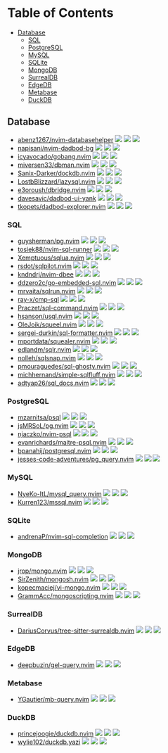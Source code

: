 # Table of Contents

<!-- toc -->

- [Database](#database)
  * [SQL](#sql)
  * [PostgreSQL](#postgresql)
  * [MySQL](#mysql)
  * [SQLite](#sqlite)
  * [MongoDB](#mongodb)
  * [SurrealDB](#surrealdb)
  * [EdgeDB](#edgedb)
  * [Metabase](#metabase)
  * [DuckDB](#duckdb)

<!-- tocstop -->

## Database

- [abenz1267/nvim-databasehelper](https://github.com/abenz1267/nvim-databasehelper) ![](https://img.shields.io/github/stars/abenz1267/nvim-databasehelper) ![](https://img.shields.io/github/last-commit/abenz1267/nvim-databasehelper) ![](https://img.shields.io/github/commit-activity/y/abenz1267/nvim-databasehelper)
- [napisani/nvim-dadbod-bg](https://github.com/napisani/nvim-dadbod-bg) ![](https://img.shields.io/github/stars/napisani/nvim-dadbod-bg) ![](https://img.shields.io/github/last-commit/napisani/nvim-dadbod-bg) ![](https://img.shields.io/github/commit-activity/y/napisani/nvim-dadbod-bg)
- [icyavocado/gobang.nvim](https://github.com/icyavocado/gobang.nvim) ![](https://img.shields.io/github/stars/icyavocado/gobang.nvim) ![](https://img.shields.io/github/last-commit/icyavocado/gobang.nvim) ![](https://img.shields.io/github/commit-activity/y/icyavocado/gobang.nvim)
- [miversen33/dbman.nvim](https://github.com/miversen33/dbman.nvim) ![](https://img.shields.io/github/stars/miversen33/dbman.nvim) ![](https://img.shields.io/github/last-commit/miversen33/dbman.nvim) ![](https://img.shields.io/github/commit-activity/y/miversen33/dbman.nvim)
- [Sanix-Darker/dockdb.nvim](https://github.com/Sanix-Darker/dockdb.nvim) ![](https://img.shields.io/github/stars/Sanix-Darker/dockdb.nvim) ![](https://img.shields.io/github/last-commit/Sanix-Darker/dockdb.nvim) ![](https://img.shields.io/github/commit-activity/y/Sanix-Darker/dockdb.nvim)
- [LostbBlizzard/lazysql.nvim](https://github.com/LostbBlizzard/lazysql.nvim) ![](https://img.shields.io/github/stars/LostbBlizzard/lazysql.nvim) ![](https://img.shields.io/github/last-commit/LostbBlizzard/lazysql.nvim) ![](https://img.shields.io/github/commit-activity/y/LostbBlizzard/lazysql.nvim)
- [e3oroush/dbridge.nvim](https://github.com/e3oroush/dbridge.nvim) ![](https://img.shields.io/github/stars/e3oroush/dbridge.nvim) ![](https://img.shields.io/github/last-commit/e3oroush/dbridge.nvim) ![](https://img.shields.io/github/commit-activity/y/e3oroush/dbridge.nvim)
- [davesavic/dadbod-ui-yank](https://github.com/davesavic/dadbod-ui-yank) ![](https://img.shields.io/github/stars/davesavic/dadbod-ui-yank) ![](https://img.shields.io/github/last-commit/davesavic/dadbod-ui-yank) ![](https://img.shields.io/github/commit-activity/y/davesavic/dadbod-ui-yank)
- [tkopets/dadbod-explorer.nvim](https://github.com/tkopets/dadbod-explorer.nvim) ![](https://img.shields.io/github/stars/tkopets/dadbod-explorer.nvim) ![](https://img.shields.io/github/last-commit/tkopets/dadbod-explorer.nvim) ![](https://img.shields.io/github/commit-activity/y/tkopets/dadbod-explorer.nvim)

### SQL

- [guysherman/pg.nvim](https://github.com/guysherman/pg.nvim) ![](https://img.shields.io/github/stars/guysherman/pg.nvim) ![](https://img.shields.io/github/last-commit/guysherman/pg.nvim) ![](https://img.shields.io/github/commit-activity/y/guysherman/pg.nvim)
- [tosiek88/nvim-sql-runner](https://github.com/tosiek88/nvim-sql-runner) ![](https://img.shields.io/github/stars/tosiek88/nvim-sql-runner) ![](https://img.shields.io/github/last-commit/tosiek88/nvim-sql-runner) ![](https://img.shields.io/github/commit-activity/y/tosiek88/nvim-sql-runner)
- [Xemptuous/sqlua.nvim](https://github.com/Xemptuous/sqlua.nvim) ![](https://img.shields.io/github/stars/Xemptuous/sqlua.nvim) ![](https://img.shields.io/github/last-commit/Xemptuous/sqlua.nvim) ![](https://img.shields.io/github/commit-activity/y/Xemptuous/sqlua.nvim)
- [rsdot/sqlpilot.nvim](https://github.com/rsdot/sqlpilot.nvim) ![](https://img.shields.io/github/stars/rsdot/sqlpilot.nvim) ![](https://img.shields.io/github/last-commit/rsdot/sqlpilot.nvim) ![](https://img.shields.io/github/commit-activity/y/rsdot/sqlpilot.nvim)
- [kndndrj/nvim-dbee](https://github.com/kndndrj/nvim-dbee) ![](https://img.shields.io/github/stars/kndndrj/nvim-dbee) ![](https://img.shields.io/github/last-commit/kndndrj/nvim-dbee) ![](https://img.shields.io/github/commit-activity/y/kndndrj/nvim-dbee)
- [ddzero2c/go-embedded-sql.nvim](https://github.com/ddzero2c/go-embedded-sql.nvim) ![](https://img.shields.io/github/stars/ddzero2c/go-embedded-sql.nvim) ![](https://img.shields.io/github/last-commit/ddzero2c/go-embedded-sql.nvim) ![](https://img.shields.io/github/commit-activity/y/ddzero2c/go-embedded-sql.nvim)
- [mrvaita/sqlrun.nvim](https://github.com/mrvaita/sqlrun.nvim) ![](https://img.shields.io/github/stars/mrvaita/sqlrun.nvim) ![](https://img.shields.io/github/last-commit/mrvaita/sqlrun.nvim) ![](https://img.shields.io/github/commit-activity/y/mrvaita/sqlrun.nvim)
- [ray-x/cmp-sql](https://github.com/ray-x/cmp-sql) ![](https://img.shields.io/github/stars/ray-x/cmp-sql) ![](https://img.shields.io/github/last-commit/ray-x/cmp-sql) ![](https://img.shields.io/github/commit-activity/y/ray-x/cmp-sql)
- [Praczet/sql-command.nvim](https://github.com/Praczet/sql-command.nvim) ![](https://img.shields.io/github/stars/Praczet/sql-command.nvim) ![](https://img.shields.io/github/last-commit/Praczet/sql-command.nvim) ![](https://img.shields.io/github/commit-activity/y/Praczet/sql-command.nvim)
- [hsanson/usql.nvim](https://github.com/hsanson/usql.nvim) ![](https://img.shields.io/github/stars/hsanson/usql.nvim) ![](https://img.shields.io/github/last-commit/hsanson/usql.nvim) ![](https://img.shields.io/github/commit-activity/y/hsanson/usql.nvim)
- [OleJoik/squeel.nvim](https://github.com/OleJoik/squeel.nvim) ![](https://img.shields.io/github/stars/OleJoik/squeel.nvim) ![](https://img.shields.io/github/last-commit/OleJoik/squeel.nvim) ![](https://img.shields.io/github/commit-activity/y/OleJoik/squeel.nvim)
- [sergei-durkin/sql-formatter.nvim](https://github.com/sergei-durkin/sql-formatter.nvim) ![](https://img.shields.io/github/stars/sergei-durkin/sql-formatter.nvim) ![](https://img.shields.io/github/last-commit/sergei-durkin/sql-formatter.nvim) ![](https://img.shields.io/github/commit-activity/y/sergei-durkin/sql-formatter.nvim)
- [mportdata/squealer.nvim](https://github.com/mportdata/squealer.nvim) ![](https://img.shields.io/github/stars/mportdata/squealer.nvim) ![](https://img.shields.io/github/last-commit/mportdata/squealer.nvim) ![](https://img.shields.io/github/commit-activity/y/mportdata/squealer.nvim)
- [edlandm/sqlr.nvim](https://github.com/edlandm/sqlr.nvim) ![](https://img.shields.io/github/stars/edlandm/sqlr.nvim) ![](https://img.shields.io/github/last-commit/edlandm/sqlr.nvim) ![](https://img.shields.io/github/commit-activity/y/edlandm/sqlr.nvim)
- [nolleh/sqlsnap.nvim](https://github.com/nolleh/sqlsnap.nvim) ![](https://img.shields.io/github/stars/nolleh/sqlsnap.nvim) ![](https://img.shields.io/github/last-commit/nolleh/sqlsnap.nvim) ![](https://img.shields.io/github/commit-activity/y/nolleh/sqlsnap.nvim)
- [pmouraguedes/sql-ghosty.nvim](https://github.com/pmouraguedes/sql-ghosty.nvim) ![](https://img.shields.io/github/stars/pmouraguedes/sql-ghosty.nvim) ![](https://img.shields.io/github/last-commit/pmouraguedes/sql-ghosty.nvim) ![](https://img.shields.io/github/commit-activity/y/pmouraguedes/sql-ghosty.nvim)
- [michhernand/simple-sqlfluff.nvim](https://github.com/michhernand/simple-sqlfluff.nvim) ![](https://img.shields.io/github/stars/michhernand/simple-sqlfluff.nvim) ![](https://img.shields.io/github/last-commit/michhernand/simple-sqlfluff.nvim) ![](https://img.shields.io/github/commit-activity/y/michhernand/simple-sqlfluff.nvim)
- [adtyap26/sql_docs.nvim](https://github.com/adtyap26/sql_docs.nvim) ![](https://img.shields.io/github/stars/adtyap26/sql_docs.nvim) ![](https://img.shields.io/github/last-commit/adtyap26/sql_docs.nvim) ![](https://img.shields.io/github/commit-activity/y/adtyap26/sql_docs.nvim)

### PostgreSQL

- [mzarnitsa/psql](https://github.com/mzarnitsa/psql) ![](https://img.shields.io/github/stars/mzarnitsa/psql) ![](https://img.shields.io/github/last-commit/mzarnitsa/psql) ![](https://img.shields.io/github/commit-activity/y/mzarnitsa/psql)
- [jsMRSoL/pg.nvim](https://github.com/jsMRSoL/pg.nvim) ![](https://img.shields.io/github/stars/jsMRSoL/pg.nvim) ![](https://img.shields.io/github/last-commit/jsMRSoL/pg.nvim) ![](https://img.shields.io/github/commit-activity/y/jsMRSoL/pg.nvim)
- [njaczko/nvim-psql](https://github.com/njaczko/nvim-psql) ![](https://img.shields.io/github/stars/njaczko/nvim-psql) ![](https://img.shields.io/github/last-commit/njaczko/nvim-psql) ![](https://img.shields.io/github/commit-activity/y/njaczko/nvim-psql)
- [evanrichards/maitre-psql.nvim](https://github.com/evanrichards/maitre-psql.nvim) ![](https://img.shields.io/github/stars/evanrichards/maitre-psql.nvim) ![](https://img.shields.io/github/last-commit/evanrichards/maitre-psql.nvim) ![](https://img.shields.io/github/commit-activity/y/evanrichards/maitre-psql.nvim)
- [bpanahij/postgresql.nvim](https://github.com/bpanahij/postgresql.nvim) ![](https://img.shields.io/github/stars/bpanahij/postgresql.nvim) ![](https://img.shields.io/github/last-commit/bpanahij/postgresql.nvim) ![](https://img.shields.io/github/commit-activity/y/bpanahij/postgresql.nvim)
- [jesses-code-adventures/pg_query.nvim](https://github.com/jesses-code-adventures/pg_query.nvim) ![](https://img.shields.io/github/stars/jesses-code-adventures/pg_query.nvim) ![](https://img.shields.io/github/last-commit/jesses-code-adventures/pg_query.nvim) ![](https://img.shields.io/github/commit-activity/y/jesses-code-adventures/pg_query.nvim)

### MySQL

- [NyeKo-ItL/mysql_query.nvim](https://github.com/NyeKo-ItL/mysql_query.nvim) ![](https://img.shields.io/github/stars/NyeKo-ItL/mysql_query.nvim) ![](https://img.shields.io/github/last-commit/NyeKo-ItL/mysql_query.nvim) ![](https://img.shields.io/github/commit-activity/y/NyeKo-ItL/mysql_query.nvim)
- [Kurren123/mssql.nvim](https://github.com/Kurren123/mssql.nvim) ![](https://img.shields.io/github/stars/Kurren123/mssql.nvim) ![](https://img.shields.io/github/last-commit/Kurren123/mssql.nvim) ![](https://img.shields.io/github/commit-activity/y/Kurren123/mssql.nvim)

### SQLite

- [andrenaP/nvim-sql-completion](https://github.com/andrenaP/nvim-sql-completion) ![](https://img.shields.io/github/stars/andrenaP/nvim-sql-completion) ![](https://img.shields.io/github/last-commit/andrenaP/nvim-sql-completion) ![](https://img.shields.io/github/commit-activity/y/andrenaP/nvim-sql-completion)

### MongoDB

- [jrop/mongo.nvim](https://github.com/jrop/mongo.nvim) ![](https://img.shields.io/github/stars/jrop/mongo.nvim) ![](https://img.shields.io/github/last-commit/jrop/mongo.nvim) ![](https://img.shields.io/github/commit-activity/y/jrop/mongo.nvim)
- [SirZenith/mongosh.nvim](https://github.com/SirZenith/mongosh.nvim) ![](https://img.shields.io/github/stars/SirZenith/mongosh.nvim) ![](https://img.shields.io/github/last-commit/SirZenith/mongosh.nvim) ![](https://img.shields.io/github/commit-activity/y/SirZenith/mongosh.nvim)
- [kopecmaciej/vi-mongo.nvim](https://github.com/kopecmaciej/vi-mongo.nvim) ![](https://img.shields.io/github/stars/kopecmaciej/vi-mongo.nvim) ![](https://img.shields.io/github/last-commit/kopecmaciej/vi-mongo.nvim) ![](https://img.shields.io/github/commit-activity/y/kopecmaciej/vi-mongo.nvim)
- [GrammAcc/mongoscripting.nvim](https://github.com/GrammAcc/mongoscripting.nvim) ![](https://img.shields.io/github/stars/GrammAcc/mongoscripting.nvim) ![](https://img.shields.io/github/last-commit/GrammAcc/mongoscripting.nvim) ![](https://img.shields.io/github/commit-activity/y/GrammAcc/mongoscripting.nvim)

### SurrealDB

- [DariusCorvus/tree-sitter-surrealdb.nvim](https://github.com/DariusCorvus/tree-sitter-surrealdb.nvim) ![](https://img.shields.io/github/stars/DariusCorvus/tree-sitter-surrealdb.nvim) ![](https://img.shields.io/github/last-commit/DariusCorvus/tree-sitter-surrealdb.nvim) ![](https://img.shields.io/github/commit-activity/y/DariusCorvus/tree-sitter-surrealdb.nvim)

### EdgeDB

- [deepbuzin/gel-query.nvim](https://github.com/deepbuzin/gel-query.nvim) ![](https://img.shields.io/github/stars/deepbuzin/gel-query.nvim) ![](https://img.shields.io/github/last-commit/deepbuzin/gel-query.nvim) ![](https://img.shields.io/github/commit-activity/y/deepbuzin/gel-query.nvim)

### Metabase

- [YGautier/mb-query.nvim](https://github.com/YGautier/mb-query.nvim) ![](https://img.shields.io/github/stars/YGautier/mb-query.nvim) ![](https://img.shields.io/github/last-commit/YGautier/mb-query.nvim) ![](https://img.shields.io/github/commit-activity/y/YGautier/mb-query.nvim)

### DuckDB

- [princejoogie/duckdb.nvim](https://github.com/princejoogie/duckdb.nvim) ![](https://img.shields.io/github/stars/princejoogie/duckdb.nvim) ![](https://img.shields.io/github/last-commit/princejoogie/duckdb.nvim) ![](https://img.shields.io/github/commit-activity/y/princejoogie/duckdb.nvim)
- [wylie102/duckdb.yazi](https://github.com/wylie102/duckdb.yazi) ![](https://img.shields.io/github/stars/wylie102/duckdb.yazi) ![](https://img.shields.io/github/last-commit/wylie102/duckdb.yazi) ![](https://img.shields.io/github/commit-activity/y/wylie102/duckdb.yazi)
